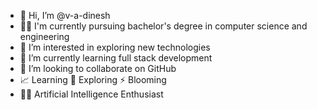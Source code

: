 - 👋 Hi, I’m @v-a-dinesh
- 🧑‍🏫 I'm currently pursuing bachelor's degree in computer science and engineering 
- 👀 I’m interested in exploring new technologies 
- 🌱 I’m currently learning full stack development 
- 💞️ I’m looking to collaborate on GitHub 
- 📈 Learning 🔎 Exploring ⚡ Blooming
- 👨‍💻 Artificial Intelligence Enthusiast
<!---
v-a-dinesh/v-a-dinesh is a ✨ special ✨ repository because its `README.md` (this file) appears on your GitHub profile.
You can click the Preview link to take a look at your changes.
--->
